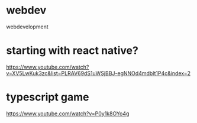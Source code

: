 # webdev
webdevelopment

# starting with react native?

https://www.youtube.com/watch?v=XV5LwKuk3zc&list=PLRAV69dS1uWSjBBJ-egNNOd4mdblt1P4c&index=2

# typescript game

https://www.youtube.com/watch?v=P0y1k8OYo4g


